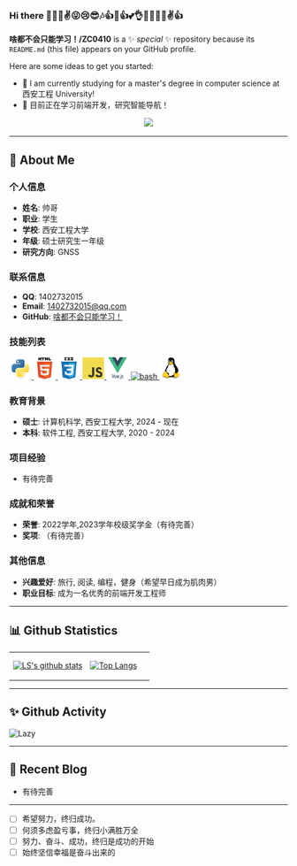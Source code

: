 ### Hi there 👋🤣🤣✌️😜😢😎🎶👍🙌👍💕👌🤦‍♀️🤷‍♂️✌️👍

**啥都不会只能学习！/ZC0410** is a ✨ _special_ ✨ repository because its `README.md` (this file) appears on your GitHub profile.

Here are some ideas to get you started:

- 🔭 I am currently studying for a master's degree in computer science at 西安工程 University!
- 🌱 目前正在学习前端开发，研究智能导航！

<div align="center">
    <img src="https://readme-typing-svg.herokuapp.com/?lines=✨欢迎来到我的空间✨;祝您今天愉快!&center=true&size=27">
</div>

---

## 🤺 About Me

### 个人信息
- **姓名**: 帅哥
- **职业**: 学生
- **学校**: 西安工程大学
- **年级**: 硕士研究生一年级
- **研究方向**: GNSS

### 联系信息
- **QQ**: 1402732015
- **Email**: 1402732015@qq.com
- **GitHub**: [啥都不会只能学习！](https://github.com/zc0410)
<!-- - **LinkedIn**: [Your LinkedIn Profile](https://www.linkedin.com/in/your-profile) -->

### 技能列表
<p align="left"> 
    <a href="https://www.python.org" target="_blank" rel="noreferrer"> <img src="https://raw.githubusercontent.com/devicons/devicon/master/icons/python/python-original.svg" alt="python" width="40" height="40"/> </a> 
    <a href="https://www.w3.org/html/" target="_blank" rel="noreferrer"> <img src="https://raw.githubusercontent.com/devicons/devicon/master/icons/html5/html5-original-wordmark.svg" alt="html5" width="40" height="40"/> </a> 
    <a href="https://www.w3schools.com/css/" target="_blank" rel="noreferrer"> <img src="https://raw.githubusercontent.com/devicons/devicon/master/icons/css3/css3-original-wordmark.svg" alt="css3" width="40" height="40"/> </a> 
    <a href="https://developer.mozilla.org/en-US/docs/Web/JavaScript" target="_blank" rel="noreferrer"> <img src="https://raw.githubusercontent.com/devicons/devicon/master/icons/javascript/javascript-original.svg" alt="javascript" width="40" height="40"/> </a> 
    <a href="https://vuejs.org/" target="_blank" rel="noreferrer"> <img src="https://raw.githubusercontent.com/devicons/devicon/master/icons/vuejs/vuejs-original-wordmark.svg" alt="vue" width="40" height="40"/> </a> 
    <a href="https://www.gnu.org/software/bash/" target="_blank" rel="noreferrer"> <img src="https://www.vectorlogo.zone/logos/gnu_bash/gnu_bash-icon.svg" alt="bash" width="40" height="40"/> </a> 
    <a href="https://www.linux.org/" target="_blank" rel="noreferrer"> <img src="https://raw.githubusercontent.com/devicons/devicon/master/icons/linux/linux-original.svg" alt="linux" width="40" height="40"/> </a> 
</p>

### 教育背景
- **硕士**: 计算机科学, 西安工程大学, 2024 - 现在
- **本科**: 软件工程, 西安工程大学, 2020 - 2024

### 项目经验
- 有待完善
<!-- - **项目名称**: 项目一
  - **描述**: 这是一个关于前端开发的项目，使用Vue.js和JavaScript构建。
  - **技术栈**: Vue.js, JavaScript, HTML, CSS
  - **链接**: [项目链接](https://github.com/your-repo/project1)

- **项目名称**: 项目二
  - **描述**: 这是一个关于智能导航的项目，使用Python和Linux进行开发。
  - **技术栈**: Python, Linux, Bash
  - **链接**: [项目链接](https://github.com/your-repo/project2) -->

### 成就和荣誉
- **荣誉**: 2022学年,2023学年校级奖学金（有待完善）
- **奖项**: （有待完善）

### 其他信息
- **兴趣爱好**: 旅行, 阅读, 编程，健身（希望早日成为肌肉男）
- **职业目标**: 成为一名优秀的前端开发工程师

---

## 📊 Github Statistics

<table>
<tr>
<td align="center" width="55%">
    
[![LS's github stats](https://github-readme-stats.vercel.app/api?username=liusheng2020&count_private=true&show_icons=true&theme=white)](https://github.com/liusheng2020/github-readme-stats)

</td>
<td align="top" width="45%">

[![Top Langs](https://github-readme-stats.vercel.app/api/top-langs/?username=liusheng2020&layout=compact&theme=white)](https://github.com/liusheng2020/github-readme-stats)

</td>
</tr>
</table>

---

## ✨ Github Activity

<img src="https://github-readme-activity-graph.vercel.app/graph?username=liusheng2020&theme=github-compact&custom_title=Activity&radius=30&height=250" alt="Lazy">

---

## 📃 Recent Blog
- 有待完善

<!-- * [博客文章1](https://yourblog.com/post1)
* [博客文章2](https://yourblog.com/post2) -->

---

- [ ] 希望努力，终归成功。
- [ ] 何须多虑盈亏事，终归小满胜万全
- [ ] 努力、奋斗、成功，终归是成功的开始
- [ ] 始终坚信幸福是奋斗出来的
